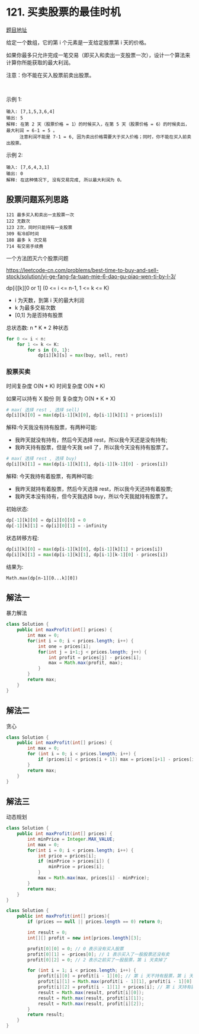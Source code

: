 # 121. 买卖股票的最佳时机

[题目地址](https://leetcode-cn.com/problems/best-time-to-buy-and-sell-stock/)

给定一个数组，它的第 i 个元素是一支给定股票第 i 天的价格。

如果你最多只允许完成一笔交易（即买入和卖出一支股票一次），设计一个算法来计算你所能获取的最大利润。

注意：你不能在买入股票前卖出股票。

 

示例 1:

```
输入: [7,1,5,3,6,4]
输出: 5
解释: 在第 2 天（股票价格 = 1）的时候买入，在第 5 天（股票价格 = 6）的时候卖出，最大利润 = 6-1 = 5 。
     注意利润不能是 7-1 = 6, 因为卖出价格需要大于买入价格；同时，你不能在买入前卖出股票。
```

示例 2:

```
输入: [7,6,4,3,1]
输出: 0
解释: 在这种情况下, 没有交易完成, 所以最大利润为 0。
```

## 股票问题系列思路

```
121 最多买入和卖出一支股票一次
122 无数次
123 2次，同时只能持有一支股票
309 有冷却时间
188 最多 k 次交易
714 有交易手续费
```

一个方法团灭六个股票问题

<https://leetcode-cn.com/problems/best-time-to-buy-and-sell-stock/solution/yi-ge-fang-fa-tuan-mie-6-dao-gu-piao-wen-ti-by-l-3/>

dp[i][k][0 or 1] (0 <= i <= n-1, 1 <= k <= K)

- i 为天数，到第 i 天的最大利润
- k 为最多交易次数 
- [0,1] 为是否持有股票

总状态数: n * K * 2 种状态

```python
for 0 <= i < n:
    for 1 <= k <= K:
        for s in {0, 1}:
            dp[i][k][s] = max(buy, sell, rest)
```

### 股票买卖

时间复杂度 O(N * K)
时间复杂度 O(N * K)

如果可以持有 X 股份 则 复杂度为 O(N * K * X)


```python
# max( 选择 rest , 选择 sell)
dp[i][k][0] = max(dp[i-1][k][0], dp[i-1][k][1] + prices[i]) 
```

解释:今天我没有持有股票，有两种可能:

- 我昨天就没有持有，然后今天选择 rest，所以我今天还是没有持有; 
- 我昨天持有股票，但是今天我 sell 了，所以我今天没有持有股票了。

```python
# max( 选择 rest , 选择 buy)
dp[i][k][1] = max(dp[i-1][k][1], dp[i-1][k-1][0] - prices[i]) 
```

解释: 今天我持有着股票，有两种可能:

- 我昨天就持有着股票，然后今天选择 rest，所以我今天还持有着股票; 
- 我昨天本没有持有，但今天我选择 buy，所以今天我就持有股票了。

初始状态:

```python
dp[-1][k][0] = dp[i][0][0] = 0 
dp[-1][k][1] = dp[i][0][1] = -infinity
```

状态转移方程:

```python
dp[i][k][0] = max(dp[i-1][k][0], dp[i-1][k][1] + prices[i]) 
dp[i][k][1] = max(dp[i-1][k][1], dp[i-1][k-1][0] - prices[i])
```

结果为:

```
Math.max(dp[n-1][0...k][0])
```

## 解法一

暴力解法

```Java
class Solution {
    public int maxProfit(int[] prices) {
        int max = 0;
        for(int i = 0; i < prices.length; i++) {
            int one = prices[i];
            for(int j = i+1;j < prices.length; j++) {
                int profit = prices[j] - prices[i];
                max = Math.max(profit, max);
            }
        }
        return max;
    }
}
```

## 解法二

贪心

```Java
class Solution {
    public int maxProfit(int[] prices) {
        int max = 0;
        for (int i = 0; i < prices.length; i++) {
            if (prices[i] < prices[i + 1]) max = prices[i+1] - prices[i]; // 只要后一天比前一天股价高，就买入
        }
        return max;
    }
}
```

## 解法三

动态规划

```Java
class Solution {
    public int maxProfit(int[] prices) {
        int minPrice = Integer.MAX_VALUE;
        int max = 0;
        for(int i = 0; i < prices.length; i++) {
            int price = prices[i];
            if (minPrice > prices[i]) {
                minPrice = prices[i];
            }
            max = Math.max(max, prices[i] - minPrice);
        }
        return max;
    }
}
```

```Java
class Solution {
    public int maxProfit(int[] prices){
        if (prices == null || prices.length == 0) return 0;

        int result = 0;
        int[][] profit = new int[prices.length][3]; 

        profit[0][0] = 0; // 0 表示没有买入股票
        profit[0][1] = -prices[0]; // 1 表示买入了一股股票还没有卖
        profit[0][2] = 0; // 2 表示之前买了一股股票，第 i 天卖掉了

        for (int i = 1; i < prices.length; i++) {
            profit[i][0] = profit[i - 1][0]; // 第 i 天不持有股票，第 i 天也不买入股票，那么最大利润 就是前一天没有持有股票的状态
            profit[i][1] = Math.max(profit[i - 1][1], profit[i - 1][0] - prices[i]); //第 i 天持有股票，分两种情况， 第一种是之前买了一股，第二种是第 i 天买了一股
            profit[i][2] = profit[i - 1][1] + prices[i]; // 第 i 天持有股票，这支股票是之前买的，并且当天要套现
            result = Math.max(result, profit[i][0]);
            result = Math.max(result, profit[i][1]);
            result = Math.max(result, profit[i][2]);
        }
        return result;
    }
}
```